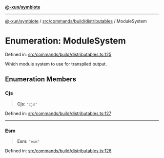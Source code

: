 [**@-xun/symbiote**](../../../../../README.md)

***

[@-xun/symbiote](../../../../../README.md) / [src/commands/build/distributables](../README.md) / ModuleSystem

# Enumeration: ModuleSystem

Defined in: [src/commands/build/distributables.ts:125](https://github.com/Xunnamius/symbiote/blob/16e65ca9568c2c290d9cbc170fcee40ca3a63520/src/commands/build/distributables.ts#L125)

Which module system to use for transpiled output.

## Enumeration Members

### Cjs

> **Cjs**: `"cjs"`

Defined in: [src/commands/build/distributables.ts:127](https://github.com/Xunnamius/symbiote/blob/16e65ca9568c2c290d9cbc170fcee40ca3a63520/src/commands/build/distributables.ts#L127)

***

### Esm

> **Esm**: `"esm"`

Defined in: [src/commands/build/distributables.ts:126](https://github.com/Xunnamius/symbiote/blob/16e65ca9568c2c290d9cbc170fcee40ca3a63520/src/commands/build/distributables.ts#L126)
